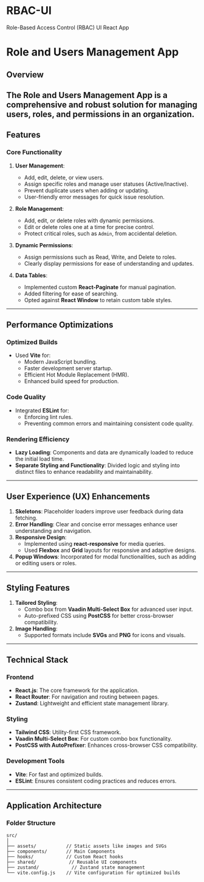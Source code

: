 # RBAC-UI
Role-Based Access Control (RBAC) UI React App

# Role and Users Management App

## Overview

The **Role and Users Management App** is a comprehensive and robust solution for managing users, roles, and permissions in an organization.
---

## Features

### **Core Functionality**
1. **User Management**:
   - Add, edit, delete, or view users.
   - Assign specific roles and manage user statuses (Active/Inactive).
   - Prevent duplicate users when adding or updating.
   - User-friendly error messages for quick issue resolution.

2. **Role Management**:
   - Add, edit, or delete roles with dynamic permissions.
   - Edit or delete roles one at a time for precise control.
   - Protect critical roles, such as `Admin`, from accidental deletion.

3. **Dynamic Permissions**:
   - Assign permissions such as Read, Write, and Delete to roles.
   - Clearly display permissions for ease of understanding and updates.

4. **Data Tables**:
   - Implemented custom **React-Paginate** for manual pagination.
   - Added filtering for ease of searching.
   - Opted against **React Window** to retain custom table styles.

---

## Performance Optimizations

### **Optimized Builds**
- Used **Vite** for:
  - Modern JavaScript bundling.
  - Faster development server startup.
  - Efficient Hot Module Replacement (HMR).
  - Enhanced build speed for production.

### **Code Quality**
- Integrated **ESLint** for:
  - Enforcing lint rules.
  - Preventing common errors and maintaining consistent code quality.

### **Rendering Efficiency**
- **Lazy Loading**: Components and data are dynamically loaded to reduce the initial load time.
- **Separate Styling and Functionality**: Divided logic and styling into distinct files to enhance readability and maintainability.

---

## User Experience (UX) Enhancements

1. **Skeletons**: Placeholder loaders improve user feedback during data fetching.
2. **Error Handling**: Clear and concise error messages enhance user understanding and navigation.
3. **Responsive Design**:
   - Implemented using **react-responsive** for media queries.
   - Used **Flexbox** and **Grid** layouts for responsive and adaptive designs.
4. **Popup Windows**: Incorporated for modal functionalities, such as adding or editing users or roles.

---

## Styling Features

1. **Tailored Styling**:
   - Combo box from **Vaadin Multi-Select Box** for advanced user input.
   - Auto-prefixed CSS using **PostCSS** for better cross-browser compatibility.
2. **Image Handling**:
   - Supported formats include **SVGs** and **PNG** for icons and visuals.

---

## Technical Stack

### **Frontend**
- **React.js**: The core framework for the application.
- **React Router**: For navigation and routing between pages.
- **Zustand**: Lightweight and efficient state management library.

### **Styling**
- **Tailwind CSS**: Utility-first CSS framework.
- **Vaadin Multi-Select Box**: For custom combo box functionality.
- **PostCSS with AutoPrefixer**: Enhances cross-browser CSS compatibility.

### **Development Tools**
- **Vite**: For fast and optimized builds.
- **ESLint**: Ensures consistent coding practices and reduces errors.

---

## Application Architecture

### **Folder Structure**
```plaintext
src/
│
├── assets/           // Static assets like images and SVGs
├── components/       // Main Components
├── hooks/            // Custom React hooks
├── shared/            // Reusable UI components
├── zustand/            // Zustand state management
└── vite.config.js    // Vite configuration for optimized builds
